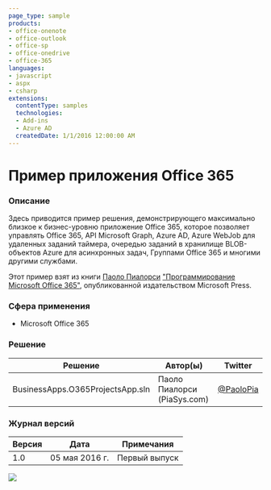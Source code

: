 ```yaml
---
page_type: sample
products:
- office-onenote
- office-outlook
- office-sp
- office-onedrive
- office-365
languages:
- javascript
- aspx
- csharp
extensions:
  contentType: samples
  technologies:
  - Add-ins
  - Azure AD
  createdDate: 1/1/2016 12:00:00 AM
---
```

# Пример приложения Office 365

### Описание ###
Здесь приводится пример решения, демонстрирующего максимально близкое к бизнес-уровню
приложение Office 365, которое позволяет управлять Office 365, API Microsoft Graph, Azure AD,
Azure WebJob для удаленных заданий таймера, очередью заданий в хранилище BLOB-объектов Azure для асинхронных задач, Группами Office 365 и многими другими службами.

Этот пример взят из книги [Паоло Пиалорси](https://twitter.com/PaoloPia) ["Программирование Microsoft Office 365"](https://www.microsoftpressstore.com/store/programming-microsoft-office-365-includes-current-book-9781509300914), опубликованной издательством Microsoft Press.

### Сфера применения ###
-  Microsoft Office 365

### Решение ###
Решение | Автор(ы) | Twitter
---------|-----------|--------
BusinessApps.O365ProjectsApp.sln | Паоло Пиалорси (PiaSys.com) | [@PaoloPia](https://twitter.com/PaoloPia)

### Журнал версий ###
Версия | Дата | Примечания
---------| -----| --------
1.0 | 05 мая 2016 г. | Первый выпуск


<img src="https://telemetry.sharepointpnp.com/pnp/samples/BusinessApps.O365ProjectsApp" />
